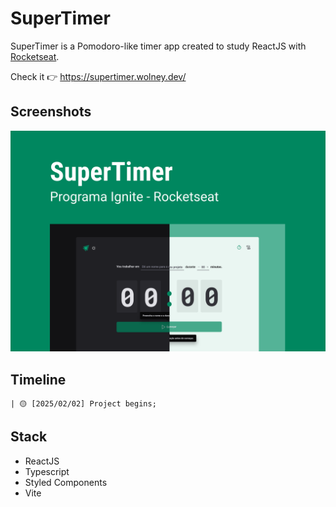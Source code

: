 # SuperTimer

SuperTimer is a Pomodoro-like timer app created to study ReactJS with [Rocketseat](https://rocketseat.com.br).

Check it 👉 https://supertimer.wolney.dev/

## Screenshots

![screenshot](/doc/cover.png)

## Timeline

```
| 🟡 [2025/02/02] Project begins;
```

## Stack

- ReactJS
- Typescript
- Styled Components
- Vite
